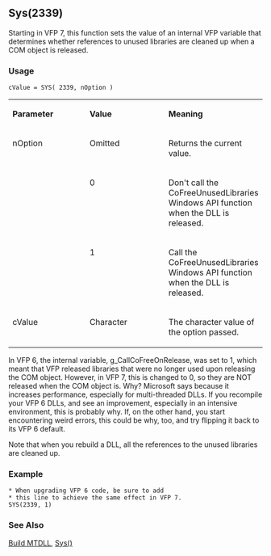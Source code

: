 ## Sys(2339)

Starting in VFP 7, this function sets the value of an internal VFP variable that determines whether references to unused libraries are cleaned up when a COM object is released. 

### Usage

```foxpro
cValue = SYS( 2339, nOption )
```
<table>
<tr>
  <td width="32%" valign="top">
  <p><b>Parameter</b></p>
  </td>
  <td width="23%" valign="top">
  <p><b>Value</b></p>
  </td>
  <td width="45%" valign="top">
  <p><b>Meaning</b></p>
  </td>
 </tr>
<tr>
  <td width="32%" rowspan="3" valign="top">
  <p>nOption</p>
  </td>
  <td width="23%" valign="top">
  <p>Omitted</p>
  </td>
  <td width="45%" valign="top">
  <p>Returns the current value.</p>
  </td>
 </tr>
<tr>
  <td width="33%" valign="top">
  <p>0</p>
  </td>
  <td width="67%" valign="top">
  <p>Don't call the CoFreeUnusedLibraries Windows API function when the DLL is released.</p>
  </td>
 </tr>
<tr>
  <td width="33%" valign="top">
  <p>1</p>
  </td>
  <td width="67%" valign="top">
  <p>Call the CoFreeUnusedLibraries Windows API function when the DLL is released.</p>
  </td>
 </tr>
<tr>
  <td width="32%" valign="top">
  <p>cValue</p>
  </td>
  <td width="23%" valign="top">
  <p>Character</p>
  </td>
  <td width="45%" valign="top">
  <p>The character value of the option passed.</p>
  </td>
 </tr>
</table>

In VFP 6, the internal variable, g_CallCoFreeOnRelease, was set to 1, which meant that VFP released libraries that were no longer used upon releasing the COM object. However, in VFP 7, this is changed to 0, so they are NOT released when the COM object is. Why? Microsoft says because it increases performance, especially for multi-threaded DLLs. If you recompile your VFP 6 DLLs, and see an improvement, especially in an intensive environment, this is probably why. If, on the other hand, you start encountering weird errors, this could be why, too, and try flipping it back to its VFP 6 default.

Note that when you rebuild a DLL, all the references to the unused libraries are cleaned up.

### Example

```foxpro
* When upgrading VFP 6 code, be sure to add
* this line to achieve the same effect in VFP 7.
SYS(2339, 1)
```
### See Also

[Build MTDLL](s4g223.md), [Sys()](s4g895.md)
